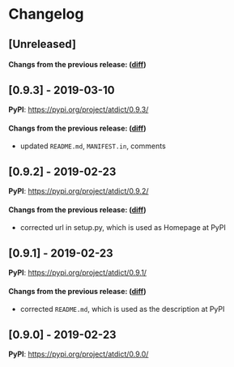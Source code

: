 # Changelog

## [Unreleased]

#### Changs from the previous release: ([diff](https://github.com/alphatwirl/atdict/compare/v0.9.3...master))

## [0.9.3] - 2019-03-10

**PyPI**: https://pypi.org/project/atdict/0.9.3/

#### Changs from the previous release: ([diff](https://github.com/alphatwirl/atdict/compare/v0.9.2...v.0.9.3))
- updated `README.md`, `MANIFEST.in`, comments

## [0.9.2] - 2019-02-23

**PyPI**: https://pypi.org/project/atdict/0.9.2/

#### Changs from the previous release: ([diff](https://github.com/alphatwirl/atdict/compare/v0.9.1...v.0.9.2))
- corrected url in setup.py, which is used as Homepage at PyPI

## [0.9.1] - 2019-02-23

**PyPI**: https://pypi.org/project/atdict/0.9.1/

#### Changs from the previous release: ([diff](https://github.com/alphatwirl/atdict/compare/v0.9.0...v.0.9.1))
- corrected `README.md`, which is used as the description at PyPI

## [0.9.0] - 2019-02-23

**PyPI**: https://pypi.org/project/atdict/0.9.0/
